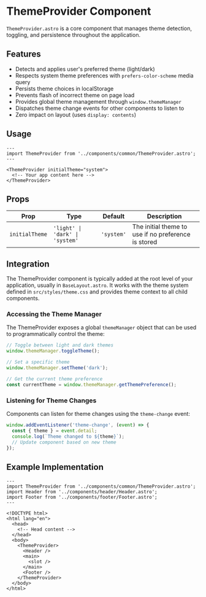 # ThemeProvider Component

`ThemeProvider.astro` is a core component that manages theme detection, toggling, and persistence throughout the application.

## Features

- Detects and applies user's preferred theme (light/dark)
- Respects system theme preferences with `prefers-color-scheme` media query
- Persists theme choices in localStorage
- Prevents flash of incorrect theme on page load
- Provides global theme management through `window.themeManager`
- Dispatches theme change events for other components to listen to
- Zero impact on layout (uses `display: contents`)

## Usage

```astro
---
import ThemeProvider from '../components/common/ThemeProvider.astro';
---

<ThemeProvider initialTheme="system">
  <!-- Your app content here -->
</ThemeProvider>
```

## Props

| Prop | Type | Default | Description |
|------|------|---------|-------------|
| `initialTheme` | `'light' \| 'dark' \| 'system'` | `'system'` | The initial theme to use if no preference is stored |

## Integration

The ThemeProvider component is typically added at the root level of your application, usually in `BaseLayout.astro`. It works with the theme system defined in `src/styles/theme.css` and provides theme context to all child components.

### Accessing the Theme Manager

The ThemeProvider exposes a global `themeManager` object that can be used to programmatically control the theme:

```js
// Toggle between light and dark themes
window.themeManager.toggleTheme();

// Set a specific theme
window.themeManager.setTheme('dark');

// Get the current theme preference
const currentTheme = window.themeManager.getThemePreference();
```

### Listening for Theme Changes

Components can listen for theme changes using the `theme-change` event:

```js
window.addEventListener('theme-change', (event) => {
  const { theme } = event.detail;
  console.log(`Theme changed to ${theme}`);
  // Update component based on new theme
});
```

## Example Implementation

```astro
---
import ThemeProvider from '../components/common/ThemeProvider.astro';
import Header from '../components/header/Header.astro';
import Footer from '../components/footer/Footer.astro';
---

<!DOCTYPE html>
<html lang="en">
  <head>
    <!-- Head content -->
  </head>
  <body>
    <ThemeProvider>
      <Header />
      <main>
        <slot />
      </main>
      <Footer />
    </ThemeProvider>
  </body>
</html>
```